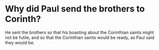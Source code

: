 # Why did Paul send the brothers to Corinth?

He sent the brothers so that his boasting about the Corinthian saints might not be futile, and so that the Corinthian saints would be ready, as Paul said they would be.
